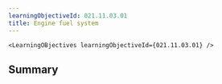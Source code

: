 ```yaml
---
learningObjectiveId: 021.11.03.01
title: Engine fuel system
---
```


```tsx eval
<LearningOBjectives learningObjectiveId={021.11.03.01} />
```

## Summary
